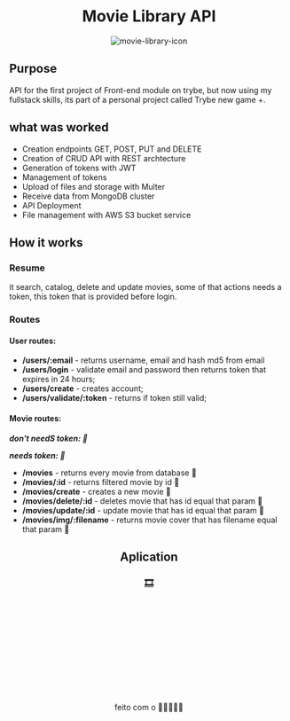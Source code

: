 <div align="center">

# Movie Library API

![movie-library-icon](https://user-images.githubusercontent.com/62621800/136698669-86ac357c-167b-4665-bc4f-3b6c171a83d4.jpg)

</div>


## Purpose  

API for the first project of Front-end module on trybe, but now using my fullstack skills, its part of a personal project called Trybe new game +.

## what was worked

- Creation endpoints GET, POST, PUT and DELETE
- Creation of CRUD API with REST archtecture
- Generation of tokens with JWT
- Management of tokens
- Upload of files and storage with Multer
- Receive data from MongoDB cluster
- API Deployment
- File management with AWS S3 bucket service

## How it works

### Resume

it search, catalog, delete and update movies, some of that actions needs a token, this token that is provided before login.

### Routes

#### User routes:
- **/users/:email** - returns username, email and hash md5 from email
- **/users/login** - validate email and password then returns token that expires in 24 hours;
- **/users/create** - creates account;
- **/users/validate/:token** - returns if token still valid;

#### Movie routes:
**_don't needS token: 🔷_**

**_needs token: 🔶_**
- **/movies** - returns every movie from database 🔷
- **/movies/:id** - returns filtered movie by id 🔷
- **/movies/create** - creates a new movie 🔶
- **/movies/delete/:id** - deletes movie that has id equal that param 🔶
- **/movies/update/:id** - update movie that has id equal that param 🔶
- **/movies/img/:filename** - returns movie cover that has filename equal that param 🔷


<div align="center">
  
## Aplication
  
### [🎞](https://movie-library-api.herokuapp.com/users/alan.alb.flopes@gmail.com)

<br/><br/><br/><br/><br/><br/><br/><br/><br/><br/>
  
feito com o 💚💛💜🖤🧡
                    
</div>
  
